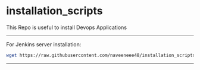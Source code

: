 # installation_scripts
This Repo is useful to install Devops Applications

---
For Jenkins server installation:

```bash
wget https://raw.githubusercontent.com/naveeneee48/installation_scripts/main/install_jenkins.sh && chmod +x install_jenkins.sh
```
---
